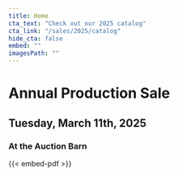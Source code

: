 ```yaml
---
title: Home
cta_text: "Check out our 2025 catalog"
cta_link: "/sales/2025/catalog"
hide_cta: false
embed: ""
imagesPath: ""
---
```

# Annual Production Sale
## Tuesday, March 11th, 2025
### At the Auction Barn

{{< embed-pdf >}}